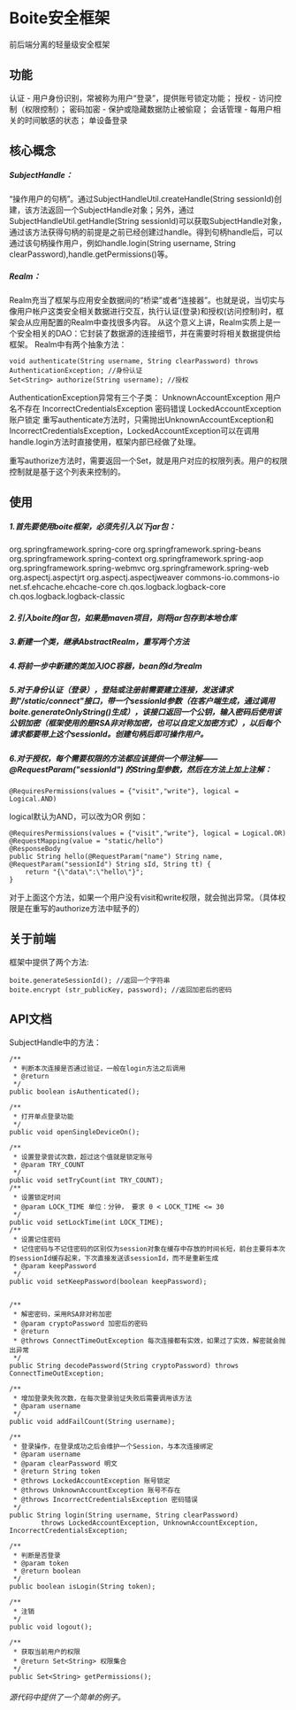 # Boite安全框架
前后端分离的轻量级安全框架

## 功能
认证 - 用户身份识别，常被称为用户“登录”，提供账号锁定功能；
授权 - 访问控制（权限控制）；
密码加密 - 保护或隐藏数据防止被偷窥；
会话管理 - 每用户相关的时间敏感的状态；
单设备登录

## 核心概念
##### SubjectHandle：
“操作用户的句柄”。通过SubjectHandleUtil.createHandle(String sessionId)创建，该方法返回一个SubjectHandle对象；另外，通过SubjectHandleUtil.getHandle(String sessionId)可以获取SubjectHandle对象，通过该方法获得句柄的前提是之前已经创建过handle。得到句柄handle后，可以通过该句柄操作用户，例如handle.login(String username, String clearPassword),handle.getPermissions()等。

##### Realm：
Realm充当了框架与应用安全数据间的“桥梁”或者“连接器”。也就是说，当切实与像用户帐户这类安全相关数据进行交互，执行认证(登录)和授权(访问控制)时，框架会从应用配置的Realm中查找很多内容。
从这个意义上讲，Realm实质上是一个安全相关的DAO：它封装了数据源的连接细节，并在需要时将相关数据提供给框架。
Realm中有两个抽象方法：
```
void authenticate(String username, String clearPassword) throws AuthenticationException; //身份认证
Set<String> authorize(String username); //授权
```
AuthenticationException异常有三个子类：
UnknownAccountException 用户名不存在
IncorrectCredentialsException 密码错误
LockedAccountException 账户锁定
重写authenticate方法时，只需抛出UnknownAccountException和IncorrectCredentialsException，LockedAccountException可以在调用handle.login方法时直接使用，框架内部已经做了处理。

重写authorize方法时，需要返回一个Set，就是用户对应的权限列表。用户的权限控制就是基于这个列表来控制的。

## 使用
##### 1.首先要使用boite框架，必须先引入以下jar包：
org.springframework.spring-core
org.springframework.spring-beans
org.springframework.spring-context
org.springframework.spring-aop
org.springframework.spring-webmvc
org.springframework.spring-web
org.aspectj.aspectjrt
org.aspectj.aspectjweaver
commons-io.commons-io
net.sf.ehcache.ehcache-core
ch.qos.logback.logback-core
ch.qos.logback.logback-classic
##### 2.引入boite的jar包，如果是maven项目，则将jar包存到本地仓库
##### 3.新建一个类，继承AbstractRealm，重写两个方法
##### 4.将前一步中新建的类加入IOC容器，bean的id为realm
##### 5.对于身份认证（登录），登陆或注册前需要建立连接，发送请求到"/static/connect"接口，带一个sessionId参数（在客户端生成，通过调用boite.generateOnlyString()生成），该接口返回一个公钥，输入密码后使用该公钥加密（框架使用的是RSA非对称加密，也可以自定义加密方式），以后每个请求都要带上这个sessionId。创建句柄后即可操作用户。
##### 6.对于授权，每个需要权限的方法都应该提供一个带注解——@RequestParam("sessionId") 的String型参数，然后在方法上加上注解：
```
@RequiresPermissions(values = {"visit","write"}, logical = Logical.AND)
```
logical默认为AND，可以改为OR
例如：
```
@RequiresPermissions(values = {"visit","write"}, logical = Logical.OR)
@RequestMapping(value = "static/hello")
@ResponseBody
public String hello(@RequestParam("name") String name, @RequestParam("sessionId") String sId, String tt) {
    return "{\"data\":\"hello\"}";
}
```
对于上面这个方法，如果一个用户没有visit和write权限，就会抛出异常。（具体权限是在重写的authorize方法中赋予的）

## 关于前端
框架中提供了两个方法:
```
boite.generateSessionId(); //返回一个字符串
boite.encrypt (str_publicKey, password); //返回加密后的密码
```

## API文档
SubjectHandle中的方法：
```
/**
 * 判断本次连接是否通过验证，一般在login方法之后调用
 * @return
 */
public boolean isAuthenticated();

/**
 * 打开单点登录功能
 */
public void openSingleDeviceOn();

/**
 * 设置登录尝试次数，超过这个值就是锁定账号
 * @param TRY_COUNT
 */
public void setTryCount(int TRY_COUNT);
/**
 * 设置锁定时间
 * @param LOCK_TIME 单位：分钟， 要求 0 < LOCK_TIME <= 30
 */
public void setLockTime(int LOCK_TIME);
/**
 * 设置记住密码
 * 记住密码与不记住密码的区别仅为session对象在缓存中存放的时间长短，前台主要将本次的sessionId缓存起来，下次直接发送该sessionId，而不是重新生成
 * @param keepPassword
 */
public void setKeepPassword(boolean keepPassword);


/**
 * 解密密码，采用RSA非对称加密
 * @param cryptoPassword 加密后的密码
 * @return
 * @throws ConnectTimeOutException 每次连接都有实效，如果过了实效，解密就会抛出异常
 */
public String decodePassword(String cryptoPassword) throws ConnectTimeOutException;

/**
 * 增加登录失败次数，在每次登录验证失败后需要调用该方法
 * @param username
 */
public void addFailCount(String username);

/**
 * 登录操作，在登录成功之后会维护一个Session，与本次连接绑定
 * @param username
 * @param clearPassword 明文
 * @return String token
 * @throws LockedAccountException 账号锁定
 * @throws UnknownAccountException 账号不存在
 * @throws IncorrectCredentialsException 密码错误
 */
public String login(String username, String clearPassword)
        throws LockedAccountException, UnknownAccountException, IncorrectCredentialsException;

/**
 * 判断是否登录
 * @param token
 * @return boolean
 */
public boolean isLogin(String token);

/**
 * 注销
 */
public void logout();

/**
 * 获取当前用户的权限
 * @return Set<String> 权限集合
 */
public Set<String> getPermissions();
```

###### 源代码中提供了一个简单的例子。




